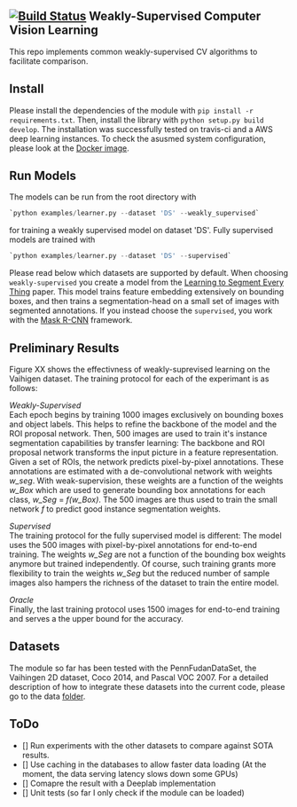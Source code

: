 [![Build Status](https://travis-ci.com/FabianSchuetze/weakly-supervised.svg?branch=master)](https://travis-ci.com/FabianSchuetze/weakly-supervised)
Weakly-Supervised Computer Vision Learning
--------------------------------------------


This repo implements common weakly-supervised CV algorithms to facilitate comparison.

Install
-------
Please install the dependencies of the module with `pip install -r
requirements.txt`. Then, install the library with
`python setup.py build develop`. The installation was successfully tested on travis-ci and a AWS deep learning instances. To check the asusmed system configuration, please look at the [Docker image](./.travis.yml).


Run Models
----------
The models can be run from the root directory with
```python
`python examples/learner.py --dataset 'DS' --weakly_supervised`
```
for training a weakly supervised model on dataset 'DS'. Fully supervised models are trained with
```python
`python examples/learner.py --dataset 'DS' --supervised`
```
Please read below which datasets are supported by default. When choosing `weakly-supervised` you create a model from the [Learning to Segment Every Thing](https://arxiv.org/abs/1703.06870) paper. This model trains feature embedding extensively on bounding boxes, and then trains a segmentation-head on a small set of images with segmented annotations. If you instead choose the `supervised`, you work with the [Mask
R-CNN](https://arxiv.org/abs/1703.06870) framework.


Preliminary Results
-------------------
Figure XX shows the effectivness of weakly-suprevised learning on the Vaihigen dataset. The training protocol for each of the experimant is as follows:

*Weakly-Supervised*  
Each epoch begins by training 1000 images exclusively on bounding boxes and object labels. This helps to refine the backbone of the model and the ROI proposal network. Then, 500 images are used to train it's instance segmentation capabilities by transfer learning: The backbone and ROI proposal network transforms the input picture in a feature representation. Given a set of ROIs, the network predicts pixel-by-pixel annotations. These annotations are estimated with a de-convolutional network with weights _w_seg_. With weak-supervision, these weights are a function of the weights _w_Box_ which are used to generate bounding box annotations for each class, _w_Seg_ = _f(w_Box)_. The 500 images are thus used to train the small network _f_ to predict good instance segmentation weights.

*Supervised*  
The training protocol for the fully supervised model is different: The model uses the 500 images with pixel-by-pixel annotations for end-to-end training. The weights _w_Seg_ are not a function of the bounding box weights anymore but trained independently. Of course, such training grants more flexibility to train the weights _w_Seg_ but the reduced number of sample images also hampers the richness of the dataset to train the entire model.

*Oracle*  
Finally, the last training protocol uses 1500 images for end-to-end training and serves a the upper bound for the accuracy.


Datasets
--------
The module so far has been tested with the PennFudanDataSet, the Vaihingen
2D dataset, Coco 2014, and Pascal VOC 2007. For a detailed description of how to integrate these datasets
into the current code, please go to the data [folder](./data/README.md).


ToDo
----

-  [] Run experiments with the other datasets to compare against SOTA results.
-  [] Use caching in the databases to allow faster data loading (At the moment, the data serving latency
slows down some GPUs)
-  [] Comapre the result with a Deeplab implementation
-  [] Unit tests (so far I only check if the module can be loaded)

